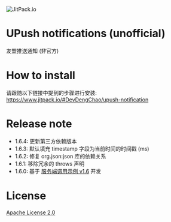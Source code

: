 ![JitPack.io](https://www.jitpack.io/v/DevDengChao/upush-notification.svg)

# UPush notifications (unofficial) 

友盟推送通知 (非官方)

# How to install

请跟随以下链接中提到的步骤进行安装: https://www.jitpack.io/#DevDengChao/upush-notification

# Release note

+ 1.6.4: 更新第三方依赖版本
+ 1.6.3: 默认填充 timestamp 字段为当前时间的时间戳 (ms)
+ 1.6.2: 修复 org.json:json 库的依赖关系
+ 1.6.1: 移除冗余的 throws 声明
+ 1.6.0: 基于 [服务端调用示例 v1.6](https://developer.umeng.com/docs/67966/detail/149296#h1-u670Du52A1u7AEFu4EE3u7801u8C03u7528u793Au4F8B13) 开发

# License

[Apache License 2.0](./LICENSE)
